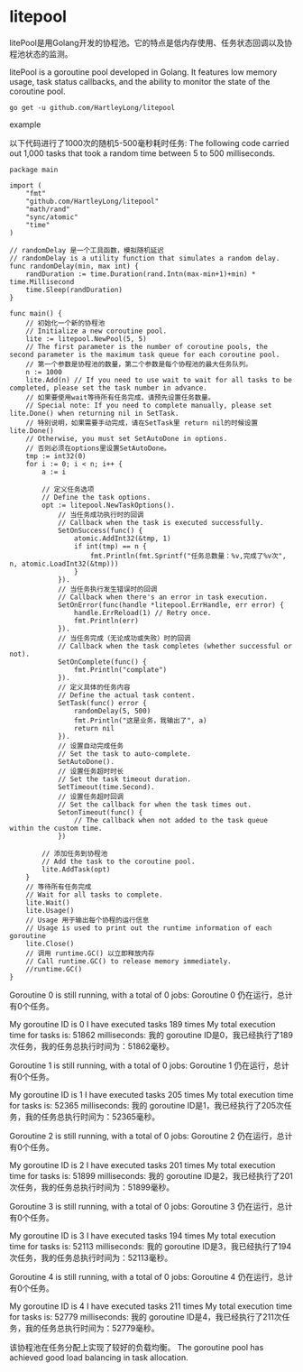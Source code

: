 # litepool
litePool是用Golang开发的协程池。它的特点是低内存使用、任务状态回调以及协程池状态的监测。

litePool is a goroutine pool developed in Golang. It features low memory usage, task status callbacks, and the ability to monitor the state of the coroutine pool.

```
go get -u github.com/HartleyLong/litepool
```

example

以下代码进行了1000次的随机5-500毫秒耗时任务:
The following code carried out 1,000 tasks that took a random time between 5 to 500 milliseconds.


```
package main

import (
	"fmt"
	"github.com/HartleyLong/litepool"
	"math/rand"
	"sync/atomic"
	"time"
)

// randomDelay 是一个工具函数，模拟随机延迟
// randomDelay is a utility function that simulates a random delay.
func randomDelay(min, max int) {
	randDuration := time.Duration(rand.Intn(max-min+1)+min) * time.Millisecond
	time.Sleep(randDuration)
}

func main() {
	// 初始化一个新的协程池
	// Initialize a new coroutine pool.
	lite := litepool.NewPool(5, 5)
	// The first parameter is the number of coroutine pools, the second parameter is the maximum task queue for each coroutine pool.
	// 第一个参数是协程池的数量，第二个参数是每个协程池的最大任务队列。
	n := 1000
	lite.Add(n) // If you need to use wait to wait for all tasks to be completed, please set the task number in advance.
	// 如果要使用wait等待所有任务完成，请预先设置任务数量。
	// Special note: If you need to complete manually, please set lite.Done() when returning nil in SetTask.
	// 特别说明，如果需要手动完成，请在SetTask里 return nil的时候设置lite.Done()
	// Otherwise, you must set SetAutoDone in options.
	// 否则必须在options里设置SetAutoDone。
	tmp := int32(0)
	for i := 0; i < n; i++ {
		a := i

		// 定义任务选项
		// Define the task options.
		opt := litepool.NewTaskOptions().
			// 当任务成功执行时的回调
			// Callback when the task is executed successfully.
			SetOnSuccess(func() {
				atomic.AddInt32(&tmp, 1)
				if int(tmp) == n {
					fmt.Println(fmt.Sprintf("任务总数量：%v,完成了%v次", n, atomic.LoadInt32(&tmp)))
				}
			}).
			// 当任务执行发生错误时的回调
			// Callback when there's an error in task execution.
			SetOnError(func(handle *litepool.ErrHandle, err error) {
				handle.ErrReload(1) // Retry once.
				fmt.Println(err)
			}).
			// 当任务完成（无论成功或失败）时的回调
			// Callback when the task completes (whether successful or not).
			SetOnComplete(func() {
				fmt.Println("complate")
			}).
			// 定义具体的任务内容
			// Define the actual task content.
			SetTask(func() error {
				randomDelay(5, 500)
				fmt.Println("这是业务，我输出了", a)
				return nil
			}).
			// 设置自动完成任务
			// Set the task to auto-complete.
			SetAutoDone().
			// 设置任务超时时长
			// Set the task timeout duration.
			SetTimeout(time.Second).
			// 设置任务超时回调
			// Set the callback for when the task times out.
			SetonTimeout(func() {
				// The callback when not added to the task queue within the custom time.
			})

		// 添加任务到协程池
		// Add the task to the coroutine pool.
		lite.AddTask(opt)
	}
	// 等待所有任务完成
	// Wait for all tasks to complete.
	lite.Wait()
	lite.Usage()
	// Usage 用于输出每个协程的运行信息
	// Usage is used to print out the runtime information of each goroutine
	lite.Close()
	// 调用 runtime.GC() 以立即释放内存
	// Call runtime.GC() to release memory immediately.
	//runtime.GC()
}
```


Goroutine 0 is still running, with a total of 0 jobs:
Goroutine 0 仍在运行，总计有0个任务。

My goroutine ID is 0 I have executed tasks 189 times My total execution time for tasks is: 51862 milliseconds:
我的 goroutine ID是0，我已经执行了189次任务，我的任务总执行时间为：51862毫秒。

Goroutine 1 is still running, with a total of 0 jobs:
Goroutine 1 仍在运行，总计有0个任务。

My goroutine ID is 1 I have executed tasks 205 times My total execution time for tasks is: 52365 milliseconds:
我的 goroutine ID是1，我已经执行了205次任务，我的任务总执行时间为：52365毫秒。

Goroutine 2 is still running, with a total of 0 jobs:
Goroutine 2 仍在运行，总计有0个任务。

My goroutine ID is 2 I have executed tasks 201 times My total execution time for tasks is: 51899 milliseconds:
我的 goroutine ID是2，我已经执行了201次任务，我的任务总执行时间为：51899毫秒。

Goroutine 3 is still running, with a total of 0 jobs:
Goroutine 3 仍在运行，总计有0个任务。

My goroutine ID is 3 I have executed tasks 194 times My total execution time for tasks is: 52113 milliseconds:
我的 goroutine ID是3，我已经执行了194次任务，我的任务总执行时间为：52113毫秒。

Goroutine 4 is still running, with a total of 0 jobs:
Goroutine 4 仍在运行，总计有0个任务。

My goroutine ID is 4 I have executed tasks 211 times My total execution time for tasks is: 52779 milliseconds:
我的 goroutine ID是4，我已经执行了211次任务，我的任务总执行时间为：52779毫秒。


该协程池在任务分配上实现了较好的负载均衡。
The goroutine pool has achieved good load balancing in task allocation.

